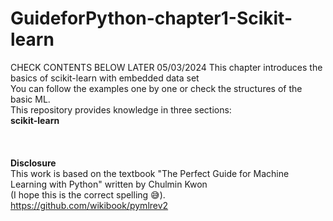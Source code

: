 # GuideforPython-chapter1-Scikit-learn
CHECK CONTENTS BELOW LATER 05/03/2024
This chapter introduces the basics of scikit-learn with embedded data set
<br/> You can follow the examples one by one or check the structures of the basic ML.
<br/> This repository provides knowledge in three sections:
<br/> **scikit-learn** 
<br/>
<br/> 
<br/>
<br/>**Disclosure** 
<br/>This work is based on the textbook "The Perfect Guide for Machine Learning with Python" written by Chulmin Kwon 
<br/> (I hope this is the correct spelling 😅).
<br/> https://github.com/wikibook/pymlrev2
